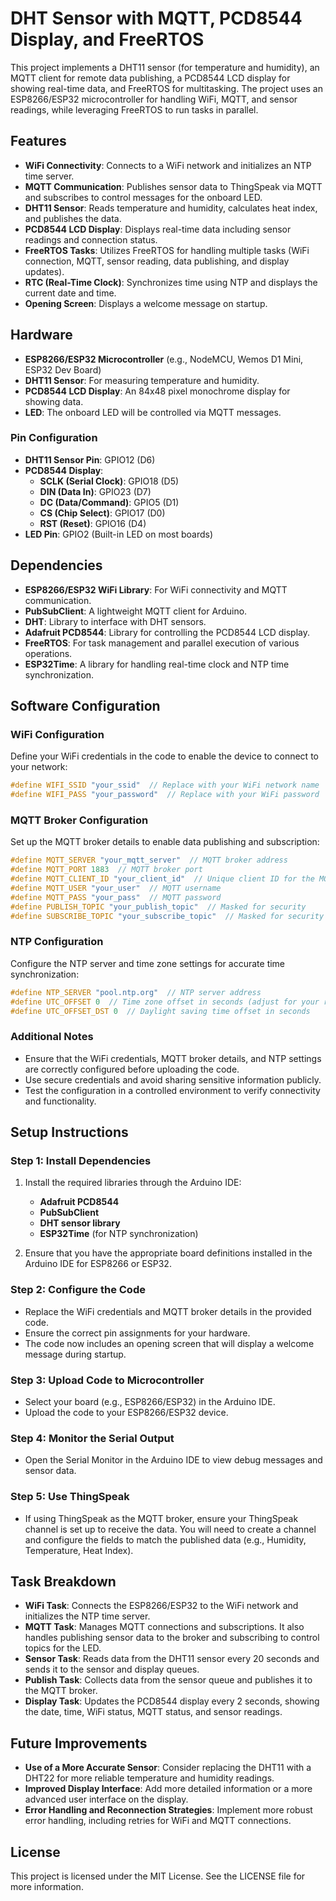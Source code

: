 # DHT Sensor with MQTT, PCD8544 Display, and FreeRTOS

This project implements a DHT11 sensor (for temperature and humidity), an MQTT client for remote data publishing, a PCD8544 LCD display for showing real-time data, and FreeRTOS for multitasking. The project uses an ESP8266/ESP32 microcontroller for handling WiFi, MQTT, and sensor readings, while leveraging FreeRTOS to run tasks in parallel.

## Features

- **WiFi Connectivity**: Connects to a WiFi network and initializes an NTP time server.
- **MQTT Communication**: Publishes sensor data to ThingSpeak via MQTT and subscribes to control messages for the onboard LED.
- **DHT11 Sensor**: Reads temperature and humidity, calculates heat index, and publishes the data.
- **PCD8544 LCD Display**: Displays real-time data including sensor readings and connection status.
- **FreeRTOS Tasks**: Utilizes FreeRTOS for handling multiple tasks (WiFi connection, MQTT, sensor reading, data publishing, and display updates).
- **RTC (Real-Time Clock)**: Synchronizes time using NTP and displays the current date and time.
- **Opening Screen**: Displays a welcome message on startup.

## Hardware

- **ESP8266/ESP32 Microcontroller** (e.g., NodeMCU, Wemos D1 Mini, ESP32 Dev Board)
- **DHT11 Sensor**: For measuring temperature and humidity.
- **PCD8544 LCD Display**: An 84x48 pixel monochrome display for showing data.
- **LED**: The onboard LED will be controlled via MQTT messages.

### Pin Configuration

- **DHT11 Sensor Pin**: GPIO12 (D6)
- **PCD8544 Display**:
  - **SCLK (Serial Clock)**: GPIO18 (D5)
  - **DIN (Data In)**: GPIO23 (D7)
  - **DC (Data/Command)**: GPIO5 (D1)
  - **CS (Chip Select)**: GPIO17 (D0)
  - **RST (Reset)**: GPIO16 (D4)
- **LED Pin**: GPIO2 (Built-in LED on most boards)

## Dependencies

- **ESP8266/ESP32 WiFi Library**: For WiFi connectivity and MQTT communication.
- **PubSubClient**: A lightweight MQTT client for Arduino.
- **DHT**: Library to interface with DHT sensors.
- **Adafruit PCD8544**: Library for controlling the PCD8544 LCD display.
- **FreeRTOS**: For task management and parallel execution of various operations.
- **ESP32Time**: A library for handling real-time clock and NTP time synchronization.

## Software Configuration

### WiFi Configuration

Define your WiFi credentials in the code to enable the device to connect to your network:

```cpp
#define WIFI_SSID "your_ssid"  // Replace with your WiFi network name
#define WIFI_PASS "your_password"  // Replace with your WiFi password
```

### MQTT Broker Configuration

Set up the MQTT broker details to enable data publishing and subscription:

```cpp
#define MQTT_SERVER "your_mqtt_server"  // MQTT broker address
#define MQTT_PORT 1883  // MQTT broker port
#define MQTT_CLIENT_ID "your_client_id"  // Unique client ID for the MQTT connection
#define MQTT_USER "your_user"  // MQTT username
#define MQTT_PASS "your_pass"  // MQTT password
#define PUBLISH_TOPIC "your_publish_topic"  // Masked for security
#define SUBSCRIBE_TOPIC "your_subscribe_topic"  // Masked for security
```

### NTP Configuration

Configure the NTP server and time zone settings for accurate time synchronization:

```cpp
#define NTP_SERVER "pool.ntp.org"  // NTP server address
#define UTC_OFFSET 0  // Time zone offset in seconds (adjust for your region)
#define UTC_OFFSET_DST 0  // Daylight saving time offset in seconds
```

### Additional Notes

- Ensure that the WiFi credentials, MQTT broker details, and NTP settings are correctly configured before uploading the code.
- Use secure credentials and avoid sharing sensitive information publicly.
- Test the configuration in a controlled environment to verify connectivity and functionality.

## Setup Instructions

### Step 1: Install Dependencies

1. Install the required libraries through the Arduino IDE:
   - **Adafruit PCD8544**
   - **PubSubClient**
   - **DHT sensor library**
   - **ESP32Time** (for NTP synchronization)

2. Ensure that you have the appropriate board definitions installed in the Arduino IDE for ESP8266 or ESP32.

### Step 2: Configure the Code

- Replace the WiFi credentials and MQTT broker details in the provided code.
- Ensure the correct pin assignments for your hardware.
- The code now includes an opening screen that will display a welcome message during startup.

### Step 3: Upload Code to Microcontroller

- Select your board (e.g., ESP8266/ESP32) in the Arduino IDE.
- Upload the code to your ESP8266/ESP32 device.

### Step 4: Monitor the Serial Output

- Open the Serial Monitor in the Arduino IDE to view debug messages and sensor data.

### Step 5: Use ThingSpeak

- If using ThingSpeak as the MQTT broker, ensure your ThingSpeak channel is set up to receive the data. You will need to create a channel and configure the fields to match the published data (e.g., Humidity, Temperature, Heat Index).

## Task Breakdown

- **WiFi Task**: Connects the ESP8266/ESP32 to the WiFi network and initializes the NTP time server.
- **MQTT Task**: Manages MQTT connections and subscriptions. It also handles publishing sensor data to the broker and subscribing to control topics for the LED.
- **Sensor Task**: Reads data from the DHT11 sensor every 20 seconds and sends it to the sensor and display queues.
- **Publish Task**: Collects data from the sensor queue and publishes it to the MQTT broker.
- **Display Task**: Updates the PCD8544 display every 2 seconds, showing the date, time, WiFi status, MQTT status, and sensor readings.

## Future Improvements

- **Use of a More Accurate Sensor**: Consider replacing the DHT11 with a DHT22 for more reliable temperature and humidity readings.
- **Improved Display Interface**: Add more detailed information or a more advanced user interface on the display.
- **Error Handling and Reconnection Strategies**: Implement more robust error handling, including retries for WiFi and MQTT connections.

## License

This project is licensed under the MIT License. See the LICENSE file for more information.